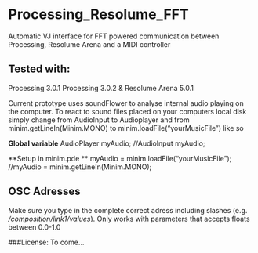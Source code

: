 # Processing_Resolume_FFT
Automatic VJ interface for FFT powered communication between Processing, Resolume Arena and a MIDI controller


## Tested with:
Processing 3.0.1
Processing 3.0.2
&
Resolume Arena 5.0.1

Current prototype uses soundFlower to analyse internal audio playing on the computer. To react to sound files placed on your computers local disk simply change from AudioInput to Audioplayer and from minim.getLineIn(Minim.MONO) to minim.loadFile(“yourMusicFile”) like so


**Global variable**
AudioPlayer   myAudio;
//AudioInput  myAudio;


**Setup in minim.pde **
myAudio = minim.loadFile(“yourMusicFile”);
//myAudio = minim.getLineIn(Minim.MONO);


## OSC Adresses
Make sure you type in the complete correct adress including slashes (e.g. */composition/link1/values*). Only works with parameters that accepts floats between 0.0-1.0


###License: 
To come…

